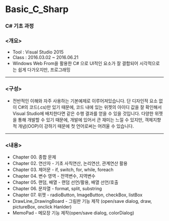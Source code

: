 # Basic_C_Sharp
### C# 기초 과정

### <개요>

- Tool : Visual Studio 2015
- Class : 2016.03.02 ~ 2016.06.21
- Windows Web From을 활용한 C# 으로 UI적인 요소가 잘 결합되어 시각적으로는 쉽게 다가오지만, 프로그래밍

---

### <구성>

- 전반적인 이해와 자주 사용하는 기본예제로 이루어져있습니다. 단 디자인적 요소 없이 C#의 코드(.cs)만 있기 때문에, 코드 내에 있는 위젯의 아이디 값을 잘 확인해서 Visual Studio에 배치한다면 같은 수행 결과를 얻을 수 있을 것입니다. 다양한 위젯을 통해 개발할 수 있기 때문에, 개발에 있어서 큰 재미는 느낄 수 있지만, 객체지향적 개념(OOP)이 강하기 때문에 첫 언어로써는 어려울 수 있습니다.

---

### <내용>

- Chapter 00. 종합 문제
- Chapter 02. 연산자 - 기초 사칙연산, 논리연산, 관계연산 활용
- Chapter 03. 제어문 - if, switch, for, while, foreach
- Chapter 04. 변수 영역 - 전역변수, 지역변수
- Chapter 05. 랜덤, 배열 - 랜덤 선언/활용, 배열 선언/호출
- Chapter 06. 문자열 - format, split, substring
- Chapter 07. 위젯 - radioButton, ImageButton, checkBox, listBox
- DrawLine_DrawingBoard - 그림판 기능 제작 (open/save dialog, draw, pictureBox, onclick Hanlder)
- MemoPad - 메모장 기능 제작(open/save dialog, colorDialog)
